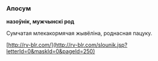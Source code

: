 ### Апосум
**назоўнік, мужчынскі род**

Сумчатая млекакормячая жывёліна, роднасная пацуку.

<a rel="author">[http://rv-blr.com/](http://rv-blr.com/slounik.jsp?letterId=0&maskId=0&pageId=250)</a>
